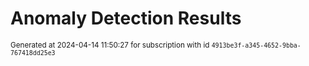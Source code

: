 # Anomaly Detection Results


<sup>Generated at 2024-04-14 11:50:27 for subscription with id `4913be3f-a345-4652-9bba-767418dd25e3`</sup>
